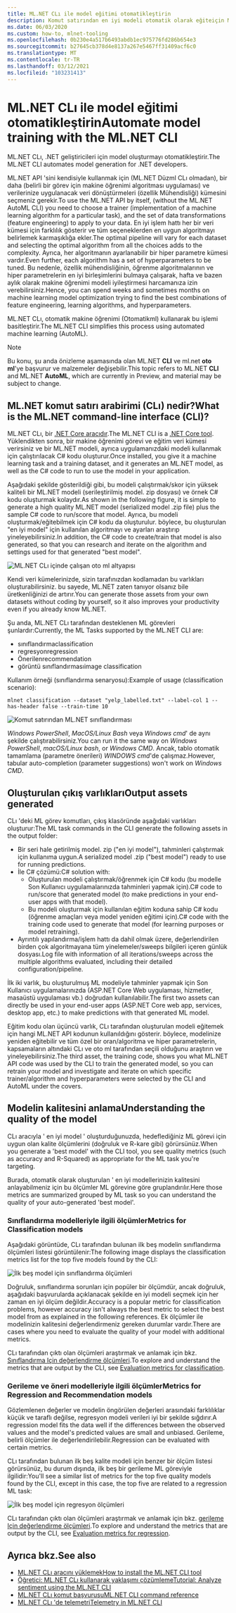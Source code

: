 ```yaml
---
title: ML.NET CLı ile model eğitimi otomatikleştirin
description: Komut satırından en iyi modeli otomatik olarak eğiteiçin ML.NET CLı aracının nasıl kullanılacağını öğrenin.
ms.date: 06/03/2020
ms.custom: how-to, mlnet-tooling
ms.openlocfilehash: 0b230e4a517b6493abdb1ec975776fd286b654e3
ms.sourcegitcommit: b27645cb378d4e8137a267e5467ff31409acf6c0
ms.translationtype: MT
ms.contentlocale: tr-TR
ms.lasthandoff: 03/12/2021
ms.locfileid: "103231413"
---
```

# <a name="automate-model-training-with-the-mlnet-cli"></a><span data-ttu-id="625f4-103">ML.NET CLı ile model eğitimi otomatikleştirin</span><span class="sxs-lookup"><span data-stu-id="625f4-103">Automate model training with the ML.NET CLI</span></span>

<span data-ttu-id="625f4-104">ML.NET CLı, .NET geliştiricileri için model oluşturmayı otomatikleştirir.</span><span class="sxs-lookup"><span data-stu-id="625f4-104">The ML.NET CLI automates model generation for .NET developers.</span></span>

<span data-ttu-id="625f4-105">ML.NET API 'sini kendisiyle kullanmak için (ML.NET Düzml CLı olmadan), bir daha (belirli bir görev için makine öğrenimi algoritması uygulaması) ve verilerinize uygulanacak veri dönüştürmeleri (özellik Mühendisliği) kümesini seçmeniz gerekir.</span><span class="sxs-lookup"><span data-stu-id="625f4-105">To use the ML.NET API by itself, (without the ML.NET AutoML CLI) you need to choose a trainer (implementation of a machine learning algorithm for a particular task), and the set of data transformations (feature engineering) to apply to your data.</span></span> <span data-ttu-id="625f4-106">En iyi işlem hattı her bir veri kümesi için farklılık gösterir ve tüm seçeneklerden en uygun algoritmayı belirlemek karmaşıklığa ekler.</span><span class="sxs-lookup"><span data-stu-id="625f4-106">The optimal pipeline will vary for each dataset and selecting the optimal algorithm from all the choices adds to the complexity.</span></span> <span data-ttu-id="625f4-107">Ayrıca, her algoritmanın ayarlanabilir bir hiper parametre kümesi vardır.</span><span class="sxs-lookup"><span data-stu-id="625f4-107">Even further, each algorithm has a set of hyperparameters to be tuned.</span></span> <span data-ttu-id="625f4-108">Bu nedenle, özellik mühendisliğinin, öğrenme algoritmalarının ve hiper parametrelerin en iyi birleşimlerini bulmaya çalışarak, hafta ve bazen aylık olarak makine öğrenimi modeli iyileştirmesi harcamanıza izin verebilirsiniz.</span><span class="sxs-lookup"><span data-stu-id="625f4-108">Hence, you can spend weeks and sometimes months on machine learning model optimization trying to find the best combinations of feature engineering, learning algorithms, and hyperparameters.</span></span>

<span data-ttu-id="625f4-109">ML.NET CLı, otomatik makine öğrenimi (Otomatikml) kullanarak bu işlemi basitleştirir.</span><span class="sxs-lookup"><span data-stu-id="625f4-109">The ML.NET CLI simplifies this process using automated machine learning (AutoML).</span></span>

> [!NOTE]
> <span data-ttu-id="625f4-110">Bu konu, şu anda önizleme aşamasında olan ML.NET **CLI** ve ml.net **oto ml**'ye başvurur ve malzemeler değişebilir.</span><span class="sxs-lookup"><span data-stu-id="625f4-110">This topic refers to ML.NET **CLI** and ML.NET **AutoML**, which are currently in Preview, and material may be subject to change.</span></span>

## <a name="what-is-the-mlnet-command-line-interface-cli"></a><span data-ttu-id="625f4-111">ML.NET komut satırı arabirimi (CLı) nedir?</span><span class="sxs-lookup"><span data-stu-id="625f4-111">What is the ML.NET command-line interface (CLI)?</span></span>

<span data-ttu-id="625f4-112">ML.NET CLı, bir [.NET Core aracıdır](../core/tools/global-tools.md).</span><span class="sxs-lookup"><span data-stu-id="625f4-112">The ML.NET CLI is a [.NET Core tool](../core/tools/global-tools.md).</span></span> <span data-ttu-id="625f4-113">Yüklendikten sonra, bir makine öğrenimi görevi ve eğitim veri kümesi verirsiniz ve bir ML.NET modeli, ayrıca uygulamanızdaki modeli kullanmak için çalıştırılacak C# kodu oluşturur.</span><span class="sxs-lookup"><span data-stu-id="625f4-113">Once installed, you give it a machine learning task and a training dataset, and it generates an ML.NET model, as well as the C# code to run to use the model in your application.</span></span>

<span data-ttu-id="625f4-114">Aşağıdaki şekilde gösterildiği gibi, bu modeli çalıştırmak/skor için yüksek kaliteli bir ML.NET modeli (serileştirilmiş model. zip dosyası) ve örnek C# kodu oluşturmak kolaydır.</span><span class="sxs-lookup"><span data-stu-id="625f4-114">As shown in the following figure, it is simple to generate a high quality ML.NET model (serialized model .zip file) plus the sample C# code to run/score that model.</span></span> <span data-ttu-id="625f4-115">Ayrıca, bu modeli oluşturmak/eğitebilmek için C# kodu da oluşturulur. böylece, bu oluşturulan "en iyi model" için kullanılan algoritmayı ve ayarları araştırıp yineleyebilirsiniz.</span><span class="sxs-lookup"><span data-stu-id="625f4-115">In addition, the C# code to create/train that model is also generated, so that you can research and iterate on the algorithm and settings used for that generated "best model".</span></span>

![ML.NET CLı içinde çalışan oto ml altyapısı](media/automate-training-with-cli/cli-high-level-process.png)

<span data-ttu-id="625f4-117">Kendi veri kümelerinizde, sizin tarafınızdan kodlamadan bu varlıkları oluşturabilirsiniz. bu sayede, ML.NET zaten tanıyor olsanız bile üretkenliğinizi de artırır.</span><span class="sxs-lookup"><span data-stu-id="625f4-117">You can generate those assets from your own datasets without coding by yourself, so it also improves your productivity even if you already know ML.NET.</span></span>

<span data-ttu-id="625f4-118">Şu anda, ML.NET CLı tarafından desteklenen ML görevleri şunlardır:</span><span class="sxs-lookup"><span data-stu-id="625f4-118">Currently, the ML Tasks supported by the ML.NET CLI are:</span></span>

- <span data-ttu-id="625f4-119">sınıflandırma</span><span class="sxs-lookup"><span data-stu-id="625f4-119">classification</span></span>
- <span data-ttu-id="625f4-120">regresyon</span><span class="sxs-lookup"><span data-stu-id="625f4-120">regression</span></span>
- <span data-ttu-id="625f4-121">Önerilen</span><span class="sxs-lookup"><span data-stu-id="625f4-121">recommendation</span></span>
- <span data-ttu-id="625f4-122">görüntü sınıflandırması</span><span class="sxs-lookup"><span data-stu-id="625f4-122">image classification</span></span>

<span data-ttu-id="625f4-123">Kullanım örneği (sınıflandırma senaryosu):</span><span class="sxs-lookup"><span data-stu-id="625f4-123">Example of usage (classification scenario):</span></span>

```console
mlnet classification --dataset "yelp_labelled.txt" --label-col 1 --has-header false --train-time 10
```

![Komut satırından ML.NET sınıflandırması](media/automate-training-with-cli/mlnet-classification-powershell.gif)

<span data-ttu-id="625f4-125">*Windows PowerShell*, *MacOS/Linux Bash* veya *Windows cmd*' de aynı şekilde çalıştırabilirsiniz.</span><span class="sxs-lookup"><span data-stu-id="625f4-125">You can run it the same way on *Windows PowerShell*, *macOS/Linux bash*, or *Windows CMD*.</span></span> <span data-ttu-id="625f4-126">Ancak, tablo otomatik tamamlama (parametre önerileri) *WINDOWS cmd*'de çalışmaz.</span><span class="sxs-lookup"><span data-stu-id="625f4-126">However, tabular auto-completion (parameter suggestions) won't work on *Windows CMD*.</span></span>

## <a name="output-assets-generated"></a><span data-ttu-id="625f4-127">Oluşturulan çıkış varlıkları</span><span class="sxs-lookup"><span data-stu-id="625f4-127">Output assets generated</span></span>

<span data-ttu-id="625f4-128">CLı 'deki ML görev komutları, çıkış klasöründe aşağıdaki varlıkları oluşturur:</span><span class="sxs-lookup"><span data-stu-id="625f4-128">The ML task commands in the CLI generate the following assets in the output folder:</span></span>

- <span data-ttu-id="625f4-129">Bir seri hale getirilmiş model. zip ("en iyi model"), tahminleri çalıştırmak için kullanıma uygun.</span><span class="sxs-lookup"><span data-stu-id="625f4-129">A serialized model .zip ("best model") ready to use for running predictions.</span></span>
- <span data-ttu-id="625f4-130">İle C# çözümü:</span><span class="sxs-lookup"><span data-stu-id="625f4-130">C# solution with:</span></span>
  - <span data-ttu-id="625f4-131">Oluşturulan modeli çalıştırmak/öğrenmek için C# kodu (bu modelle Son Kullanıcı uygulamalarınızda tahminleri yapmak için).</span><span class="sxs-lookup"><span data-stu-id="625f4-131">C# code to run/score that generated model (to make predictions in your end-user apps with that model).</span></span>
  - <span data-ttu-id="625f4-132">Bu modeli oluşturmak için kullanılan eğitim koduna sahip C# kodu (öğrenme amaçları veya model yeniden eğitimi için).</span><span class="sxs-lookup"><span data-stu-id="625f4-132">C# code with the training code used to generate that model (for learning purposes or model retraining).</span></span>
- <span data-ttu-id="625f4-133">Ayrıntılı yapılandırma/işlem hattı da dahil olmak üzere, değerlendirilen birden çok algoritmayana tüm yinelemeler/sweeps bilgileri içeren günlük dosyası.</span><span class="sxs-lookup"><span data-stu-id="625f4-133">Log file with information of all iterations/sweeps across the multiple algorithms evaluated, including their detailed configuration/pipeline.</span></span>

<span data-ttu-id="625f4-134">İlk iki varlık, bu oluşturulmuş ML modeliyle tahminler yapmak için Son Kullanıcı uygulamalarınızda (ASP.NET Core Web uygulaması, hizmetler, masaüstü uygulaması vb.) doğrudan kullanılabilir.</span><span class="sxs-lookup"><span data-stu-id="625f4-134">The first two assets can directly be used in your end-user apps (ASP.NET Core web app, services, desktop app, etc.) to make predictions with that generated ML model.</span></span>

<span data-ttu-id="625f4-135">Eğitim kodu olan üçüncü varlık, CLı tarafından oluşturulan modeli eğitemek için hangi ML.NET API kodunun kullanıldığını gösterir. böylece, modelinize yeniden eğitebilir ve tüm özel bir oran/algoritma ve hiper parametrelerin, kapsamaların altındaki CLı ve oto ml tarafından seçili olduğunu araştırın ve yineleyebilirsiniz.</span><span class="sxs-lookup"><span data-stu-id="625f4-135">The third asset, the training code, shows you what ML.NET API code was used by the CLI to train the generated model, so you can retrain your model and investigate and iterate on which specific trainer/algorithm and hyperparameters were selected by the CLI and AutoML under the covers.</span></span>

## <a name="understanding-the-quality-of-the-model"></a><span data-ttu-id="625f4-136">Modelin kalitesini anlama</span><span class="sxs-lookup"><span data-stu-id="625f4-136">Understanding the quality of the model</span></span>

<span data-ttu-id="625f4-137">CLı aracıyla ' en iyi model ' oluşturduğunuzda, hedeflediğiniz ML görevi için uygun olan kalite ölçümlerini (doğruluk ve R-kare gibi) görürsünüz.</span><span class="sxs-lookup"><span data-stu-id="625f4-137">When you generate a 'best model' with the CLI tool, you see quality metrics (such as accuracy and R-Squared) as appropriate for the ML task you're targeting.</span></span>

<span data-ttu-id="625f4-138">Burada, otomatik olarak oluşturulan ' en iyi modellerinizin kalitesini anlayabilmeniz için bu ölçümler ML görevine göre gruplandırılır.</span><span class="sxs-lookup"><span data-stu-id="625f4-138">Here those metrics are summarized grouped by ML task so you can understand the quality of your auto-generated 'best model'.</span></span>

### <a name="metrics-for-classification-models"></a><span data-ttu-id="625f4-139">Sınıflandırma modelleriyle ilgili ölçümler</span><span class="sxs-lookup"><span data-stu-id="625f4-139">Metrics for Classification models</span></span>

<span data-ttu-id="625f4-140">Aşağıdaki görüntüde, CLı tarafından bulunan ilk beş modelin sınıflandırma ölçümleri listesi görüntülenir:</span><span class="sxs-lookup"><span data-stu-id="625f4-140">The following image displays the classification metrics list for the top five models found by the CLI:</span></span>

![İlk beş model için sınıflandırma ölçümleri](media/automate-training-with-cli/cli-multiclass-classification-metrics.png)

 <span data-ttu-id="625f4-142">Doğruluk, sınıflandırma sorunları için popüler bir ölçümdür, ancak doğruluk, aşağıdaki başvurularda açıklanacak şekilde en iyi modeli seçmek için her zaman en iyi ölçüm değildir.</span><span class="sxs-lookup"><span data-stu-id="625f4-142">Accuracy is a popular metric for classification problems, however accuracy isn't always the best metric to select the best model from as explained in the following references.</span></span> <span data-ttu-id="625f4-143">Ek ölçümler ile modelinizin kalitesini değerlendirmeniz gereken durumlar vardır.</span><span class="sxs-lookup"><span data-stu-id="625f4-143">There are cases where you need to evaluate the quality of your model with additional metrics.</span></span>

<span data-ttu-id="625f4-144">CLı tarafından çıktı olan ölçümleri araştırmak ve anlamak için bkz. [Sınıflandırma Için değerlendirme ölçümleri](resources/metrics.md#evaluation-metrics-for-multi-class-classification).</span><span class="sxs-lookup"><span data-stu-id="625f4-144">To explore and understand the metrics that are output by the CLI, see [Evaluation metrics for classification](resources/metrics.md#evaluation-metrics-for-multi-class-classification).</span></span>

### <a name="metrics-for-regression-and-recommendation-models"></a><span data-ttu-id="625f4-145">Gerileme ve öneri modelleriyle ilgili ölçümler</span><span class="sxs-lookup"><span data-stu-id="625f4-145">Metrics for Regression and Recommendation models</span></span>

<span data-ttu-id="625f4-146">Gözlemlenen değerler ve modelin öngörülen değerleri arasındaki farklılıklar küçük ve taraflı değilse, regresyon modeli verileri iyi bir şekilde sığdırır.</span><span class="sxs-lookup"><span data-stu-id="625f4-146">A regression model fits the data well if the differences between the observed values and the model's predicted values are small and unbiased.</span></span> <span data-ttu-id="625f4-147">Gerileme, belirli ölçümler ile değerlendirilebilir.</span><span class="sxs-lookup"><span data-stu-id="625f4-147">Regression can be evaluated with certain metrics.</span></span>

<span data-ttu-id="625f4-148">CLı tarafından bulunan ilk beş kalite modeli için benzer bir ölçüm listesi görürsünüz, bu durum dışında, ilk beş bir gerileme ML göreviyle ilgilidir:</span><span class="sxs-lookup"><span data-stu-id="625f4-148">You'll see a similar list of metrics for the top five quality models found by the CLI, except in this case, the top five are related to a regression ML task:</span></span>

![İlk beş model için regresyon ölçümleri](media/automate-training-with-cli/cli-regression-metrics.png)

<span data-ttu-id="625f4-150">CLı tarafından çıktı olan ölçümleri araştırmak ve anlamak için bkz. [gerileme Için değerlendirme ölçümleri](resources/metrics.md#evaluation-metrics-for-regression-and-recommendation).</span><span class="sxs-lookup"><span data-stu-id="625f4-150">To explore and understand the metrics that are output by the CLI, see [Evaluation metrics for regression](resources/metrics.md#evaluation-metrics-for-regression-and-recommendation).</span></span>

## <a name="see-also"></a><span data-ttu-id="625f4-151">Ayrıca bkz.</span><span class="sxs-lookup"><span data-stu-id="625f4-151">See also</span></span>

- [<span data-ttu-id="625f4-152">ML.NET CLı aracını yüklemek</span><span class="sxs-lookup"><span data-stu-id="625f4-152">How to install the ML.NET CLI tool</span></span>](how-to-guides/install-ml-net-cli.md)
- [<span data-ttu-id="625f4-153">Öğretici: ML.NET CLı kullanarak yaklaşımı çözümleme</span><span class="sxs-lookup"><span data-stu-id="625f4-153">Tutorial: Analyze sentiment using the ML.NET CLI</span></span>](tutorials/sentiment-analysis-cli.md)
- [<span data-ttu-id="625f4-154">ML.NET CLı komut başvurusu</span><span class="sxs-lookup"><span data-stu-id="625f4-154">ML.NET CLI command reference</span></span>](reference/ml-net-cli-reference.md)
- [<span data-ttu-id="625f4-155">ML.NET CLı 'de telemetri</span><span class="sxs-lookup"><span data-stu-id="625f4-155">Telemetry in ML.NET CLI</span></span>](resources/ml-net-cli-telemetry.md)
